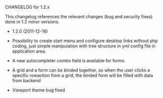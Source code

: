 CHANGELOG for 1.2.x

This changelog references the relevant changes (bug and security fixes) done in 1.2 minor versions.

* 1.2.0 (2011-12-16)

 * Possibility to create start menu and configure desktop links without php coding, just simple manipulation with tree structure in yml config file in application area.
 * A new autocompleter combo field is available for forms
 * A grid and a form can be binded together, so when the user clicks a specific rowaction from a grid, the binded form will be filled with data from backend
 * Viewport theme bug fixed